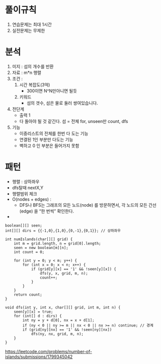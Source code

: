 # 풀이규칙
1. 연습문제는 최대 1시간
2. 실전문제는 무제한

# 분석

1. 미지 : 섬의 개수를 반환
2. 자료 : m*n 행렬
3. 조건 : 
   1. 시간 복잡도(3억)
      - 300이면 N^N만아니면 될듯
   2. 키워드
      - 섬의 갯수, 섬은 물로 둘러 쌍여있습니다.  
4. 전단계
   - 출력 1 
   - 다 돌아야 될 것 같긴다. 섬 = 전체 for, unseen만 count, dfs
5. 기능
   - 이중리스트의 전체를 한번 다 도는 기능 
   - 연결된 1인 부분만 다도는 기능
   - 벽하고 0 인 부분은 들어가지 못함

# 패턴
- 행렬 : 상하좌우
- dfs탈때 nextX,Y
- 행렬범위 체크
- O(nodes + edges) : 
  - DFS나 BFS는 그래프의 모든 노드(node) 를 방문하면서, 각 노드의 모든 간선(edge) 을 “한 번씩” 확인한다.
- 
```text
boolean[][] seen;
int[][] dirs = {{-1,0},{1,0},{0,-1},{0,1}}; // 상하좌우

int numIslands(char[][] grid) {
    int m = grid.length, n = grid[0].length;
    seen = new boolean[m][n];
    int count = 0;

    for (int y = 0; y < m; y++) {
        for (int x = 0; x < n; x++) {
            if (grid[y][x] == '1' && !seen[y][x]) {
                dfs(y, x, grid, m, n);
                count++;
            }
        }
    }
    return count;
}

void dfs(int y, int x, char[][] grid, int m, int n) {
    seen[y][x] = true;
    for (int[] d : dirs) {
        int ny = y + d[0], nx = x + d[1];
        if (ny < 0 || ny >= m || nx < 0 || nx >= n) continue; // 경계
        if (grid[ny][nx] == '1' && !seen[ny][nx])
            dfs(ny, nx, grid, m, n);
    }
}
```


https://leetcode.com/problems/number-of-islands/submissions/1799345042



